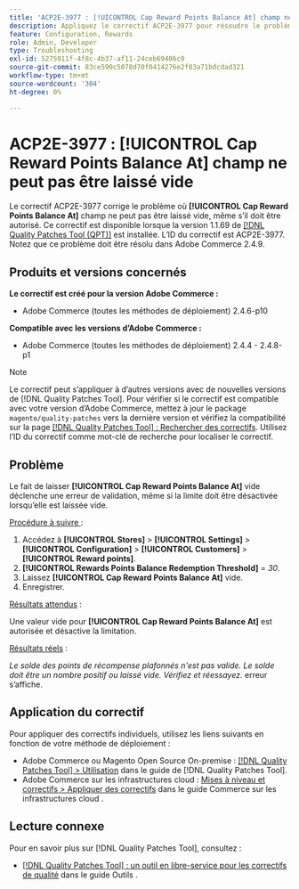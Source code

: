 ```yaml
---
title: 'ACP2E-3977 : [!UICONTROL Cap Reward Points Balance At] champ ne peut pas être laissé vide'
description: Appliquez le correctif ACP2E-3977 pour résoudre le problème d’Adobe Commerce en raison duquel le champ **[!UICONTROL Cap Reward Points Balance At]** ne pouvait pas être laissé vide lorsque le champ **[!UICONTROL Rewards Points Balance Redemption Threshold]** était défini, ce qui provoquait une erreur de validation.
feature: Configuration, Rewards
role: Admin, Developer
type: Troubleshooting
exl-id: 5275911f-4f8c-4b37-af11-24ceb69406c9
source-git-commit: 83ce590c5078d70f0414276e2f03a71bdcdad321
workflow-type: tm+mt
source-wordcount: '304'
ht-degree: 0%

---
```


# ACP2E-3977 : **[!UICONTROL Cap Reward Points Balance At]** champ ne peut pas être laissé vide

Le correctif ACP2E-3977 corrige le problème où **[!UICONTROL Cap Reward Points Balance At]** champ ne peut pas être laissé vide, même s’il doit être autorisé. Ce correctif est disponible lorsque la version 1.1.69 de [[!DNL Quality Patches Tool (QPT)]](/help/tools/quality-patches-tool/quality-patches-tool-to-self-serve-quality-patches.md) est installée. L’ID du correctif est ACP2E-3977. Notez que ce problème doit être résolu dans Adobe Commerce 2.4.9.

## Produits et versions concernés

**Le correctif est créé pour la version Adobe Commerce :**

* Adobe Commerce (toutes les méthodes de déploiement) 2.4.6-p10

**Compatible avec les versions d’Adobe Commerce :**

* Adobe Commerce (toutes les méthodes de déploiement) 2.4.4 - 2.4.8-p1

>[!NOTE]
>
>Le correctif peut s’appliquer à d’autres versions avec de nouvelles versions de [!DNL Quality Patches Tool]. Pour vérifier si le correctif est compatible avec votre version d’Adobe Commerce, mettez à jour le package `magento/quality-patches` vers la dernière version et vérifiez la compatibilité sur la page [[!DNL Quality Patches Tool] : Rechercher des correctifs](https://experienceleague.adobe.com/tools/commerce-quality-patches/index.html). Utilisez l’ID du correctif comme mot-clé de recherche pour localiser le correctif.

## Problème

Le fait de laisser **[!UICONTROL Cap Reward Points Balance At]** vide déclenche une erreur de validation, même si la limite doit être désactivée lorsqu’elle est laissée vide.

<u>Procédure à suivre </u> :

1. Accédez à **[!UICONTROL Stores]** > **[!UICONTROL Settings]** > **[!UICONTROL Configuration]** > **[!UICONTROL Customers]** > **[!UICONTROL Reward points]**.
1. **[!UICONTROL Rewards Points Balance Redemption Threshold]** = *30*.
1. Laissez **[!UICONTROL Cap Reward Points Balance At]** vide.
1. Enregistrer.

<u>Résultats attendus</u> :

Une valeur vide pour **[!UICONTROL Cap Reward Points Balance At]** est autorisée et désactive la limitation.

<u>Résultats réels</u> :

*Le solde des points de récompense plafonnés n&#39;est pas valide. Le solde doit être un nombre positif ou laissé vide. Vérifiez et réessayez.* erreur s’affiche.

## Application du correctif

Pour appliquer des correctifs individuels, utilisez les liens suivants en fonction de votre méthode de déploiement :

* Adobe Commerce ou Magento Open Source On-premise : [[!DNL Quality Patches Tool] > Utilisation](/help/tools/quality-patches-tool/usage.md) dans le guide de [!DNL Quality Patches Tool].
* Adobe Commerce sur les infrastructures cloud : [Mises à niveau et correctifs > Appliquer des correctifs](https://experienceleague.adobe.com/docs/commerce-cloud-service/user-guide/develop/upgrade/apply-patches.html) dans le guide Commerce sur les infrastructures cloud .

## Lecture connexe

Pour en savoir plus sur [!DNL Quality Patches Tool], consultez :

* [[!DNL Quality Patches Tool] : un outil en libre-service pour les correctifs de qualité](/help/tools/quality-patches-tool/quality-patches-tool-to-self-serve-quality-patches.md) dans le guide Outils .
